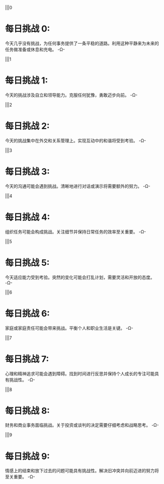 |||0
# 每日挑战 0:

今天几乎没有挑战，为任何事务提供了一条平稳的道路。利用这种平静来为未来的任务做准备或休息和充电。
-Ω-

|||1
# 每日挑战 1:

今天的挑战涉及自立和领导能力。克服任何犹豫，勇敢迈步向前。
-Ω-

|||2
# 每日挑战 2:

今天的挑战集中在外交和关系管理上。实现互动中的和谐将受到考验。
-Ω-

|||3
# 每日挑战 3:

今天的沟通可能会遇到挑战。清晰地进行对话或演示将需要额外的努力。
-Ω-

|||4
# 每日挑战 4:

组织任务可能会构成挑战。关注细节并保持日常任务的效率至关重要。
-Ω-

|||5
# 每日挑战 5:

今天适应能力受到考验。突然的变化可能会打乱计划，需要灵活和开放的态度。
-Ω-

|||6
# 每日挑战 6:

家庭或家庭责任可能会带来挑战。平衡个人和职业生活是关键。
-Ω-

|||7
# 每日挑战 7:

心理和精神追求可能会遇到障碍。找到时间进行反思并保持个人成长的专注可能具有挑战性。
-Ω-

|||8
# 每日挑战 8:

财务和商业事务面临挑战。关于投资或谈判的决定需要仔细考虑和战略思考。
-Ω-

|||9
# 每日挑战 9:

情感上的结束和放下过去的问题可能具有挑战性。解决旧冲突并向前迈进的努力将至关重要。
-Ω-